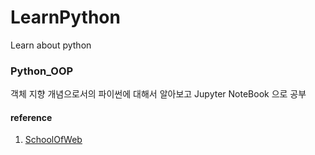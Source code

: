 # LearnPython
Learn about python

### Python_OOP
객체 지향 개념으로서의 파이썬에 대해서 알아보고 Jupyter NoteBook 으로 공부<BR>
#### reference
  1. <a href="http://schoolofweb.net/blog/posts/category/%ED%94%84%EB%A1%9C%EA%B7%B8%EB%9E%98%EB%B0%8D/?page=2">SchoolOfWeb</a>
